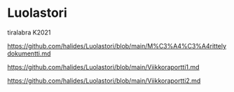 # Luolastori
tiralabra K2021

https://github.com/halides/Luolastori/blob/main/M%C3%A4%C3%A4rittelydokumentti.md

https://github.com/halides/Luolastori/blob/main/Viikkoraportti1.md

https://github.com/halides/Luolastori/blob/main/Viikkoraportti2.md
